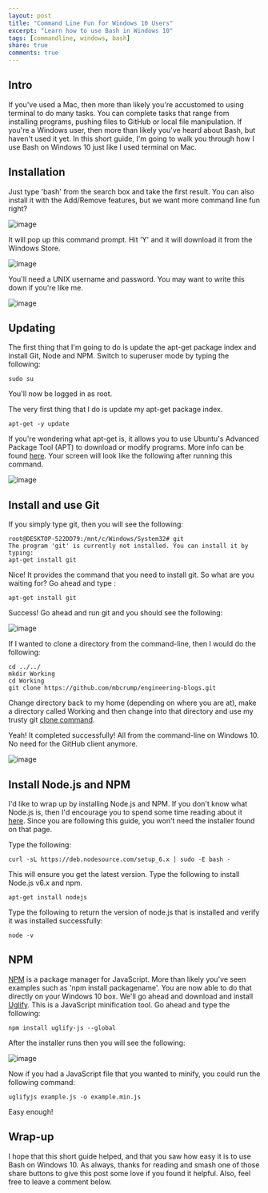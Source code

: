 ```yaml
---
layout: post
title: "Command Line Fun for Windows 10 Users"
excerpt: "Learn how to use Bash in Windows 10"
tags: [commandline, windows, bash]
share: true
comments: true
---
```


## Intro

If you've used a Mac, then more than likely you're accustomed to using terminal to do many tasks. You can complete tasks that range from installing programs, pushing files to GitHub or local file manipulation. If you're a Windows user, then more than likely you've heard about Bash, but haven't used it yet. In this short guide, I'm going to walk you through how I use Bash on Windows 10 just like I used terminal on Mac. 

## Installation

Just type 'bash' from the search box and take the first result. You can also install it with the Add/Remove features, but we want more command line fun right? 

![image](/files/searchbash.png)

It will pop up this command prompt. Hit 'Y' and it will download it from the Windows Store. 

![image](/files/bashbeta.png)

You'll need a UNIX username and password. You may want to write this down if you're like me. 

![image](/files/bashunix.png)

## Updating

The first thing that I'm going to do is update the apt-get package index and install Git, Node and NPM. Switch to superuser mode by typing the following: 

	sudo su

 You'll now be logged in as root. 

The very first thing that I do is update my apt-get package index. 

	apt-get -y update

If you're wondering what apt-get is, it allows you to use Ubuntu's Advanced Package Tool (APT) to download or modify programs. More info can be found [here](https://help.ubuntu.com/12.04/serverguide/apt-get.html). Your screen will look like the following after running this command. 

![image](/files/bashaptget.png)

## Install and use Git 

If you simply type git, then you will see the following: 

	root@DESKTOP-522DD79:/mnt/c/Windows/System32# git
	The program 'git' is currently not installed. You can install it by typing:
	apt-get install git

Nice! It provides the command that you need to install git. So what are you waiting for? Go ahead and type : 

	apt-get install git

Success! Go ahead and run git and you should see the following: 

![image](/files/sudogitinstalled.png)

If I wanted to clone a directory from the command-line, then I would do the following: 

	cd ../../
	mkdir Working
	cd Working
	git clone https://github.com/mbcrump/engineering-blogs.git

Change directory back to my home (depending on where you are at), make a directory called Working and then change into that directory and use my trusty git [clone command](https://git-scm.com/book/en/v2/Git-Basics-Getting-a-Git-Repository). 

Yeah! It completed successfully! All from the command-line on Windows 10. No need for the GitHub client anymore. 

![image](/files/clonerepo.png)

## Install Node.js and NPM

I'd like to wrap up by installing Node.js and NPM. If you don't know what Node.js is, then I'd encourage you to spend some time reading about it [here](https://nodejs.org/en/). Since you are following this guide, you won't need the installer found on that page. 

Type the following: 

	curl -sL https://deb.nodesource.com/setup_6.x | sudo -E bash -

This will ensure you get the latest version. Type the following to install Node.js v6.x and npm. 

	apt-get install nodejs

Type the following to return the version of node.js that is installed and verify it was installed successfully: 

	node -v


## NPM

[NPM](https://www.npmjs.com/) is a package manager for JavaScript. More than likely you've seen examples such as 'npm install packagename'. You are now able to do that directly on your Windows 10 box. We'll go ahead and download and install [Uglify](https://www.npmjs.com/package/uglify-js). This is a JavaScript minification tool. Go ahead and type the following:

	npm install uglify-js --global

After the installer runs then you will see the following:

![image](/files/npmugly.png)

Now if you had a JavaScript file  that you wanted to minify, you could run the following command:

	uglifyjs example.js -o example.min.js

Easy enough!

## Wrap-up

I hope that this short guide helped, and that you saw how easy it is to use Bash on Windows 10. As always, thanks for reading and smash one of those share buttons to give this post some love if you found it helpful. Also, feel free to leave a comment below.